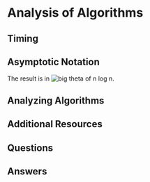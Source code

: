 # Analysis of Algorithms
## Timing
## Asymptotic Notation
The result is in ![big theta of n log n](https://latex.codecogs.com/svg.latex?\Theta(n\log&space;n)).
## Analyzing Algorithms
## Additional Resources
## Questions
## Answers
